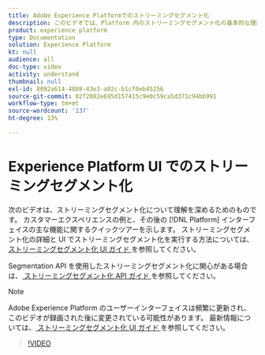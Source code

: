 ```yaml
---
title: Adobe Experience Platformでのストリーミングセグメント化
description: このビデオでは、Platform 内のストリーミングセグメント化の基本的な理解と、Adobe Experience Platform UI を使用してストリーミングセグメント化を実行する方法の概要を説明します。
product: experience platform
type: Documentation
solution: Experience Platform
kt: null
audience: all
doc-type: video
activity: understand
thumbnail: null
exl-id: 8092a614-4888-43e3-a02c-b1cf0eb45256
source-git-commit: 02f2082e695d157415c9e0c59ca5d371c94bb991
workflow-type: tm+mt
source-wordcount: '137'
ht-degree: 13%

---
```


# Experience Platform UI でのストリーミングセグメント化

次のビデオは、ストリーミングセグメント化について理解を深めるためのものです。 カスタマーエクスペリエンスの例と、その後の [!DNL Platform] インターフェイスの主な機能に関するクイックツアーを示します。 ストリーミングセグメント化の詳細と UI でストリーミングセグメント化を実行する方法については、[ ストリーミングセグメント化 UI ガイド ](../methods/streaming-segmentation.md) を参照してください。

Segmentation API を使用したストリーミングセグメント化に関心がある場合は、[ ストリーミングセグメント化 API ガイド ](../methods/streaming-segmentation.md) を参照してください。

>[!NOTE]
>
>Adobe Experience Platform のユーザーインターフェイスは頻繁に更新され、このビデオが録画された後に変更されている可能性があります。 最新情報については、[ ストリーミングセグメント化 UI ガイド ](../methods/streaming-segmentation.md) を参照してください。

>[!VIDEO](https://video.tv.adobe.com/v/40064?quality=12&learn=on&captions=jpn)
